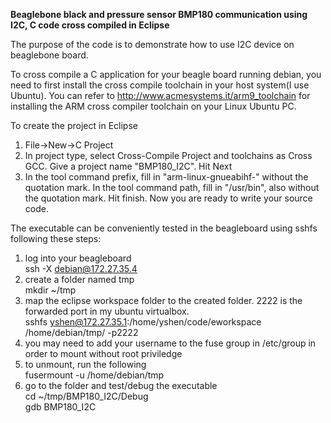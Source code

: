 **Beaglebone black and pressure sensor BMP180 communication using I2C, C code cross compiled in Eclipse**

The purpose of the code is to demonstrate how to use I2C device on beaglebone board.  

To cross compile a C application for your beagle board running debian, you need to first install the cross compile toolchain in your host system(I use Ubuntu). You can refer to http://www.acmesystems.it/arm9_toolchain for installing the ARM cross compiler toolchain on your Linux Ubuntu PC.  

To create the project in Eclipse  
1. File->New->C Project  
2. In project type, select Cross-Compile Project and toolchains as Cross GCC. Give a project name "BMP180_I2C". Hit Next  
3. In the tool command prefix, fill in "arm-linux-gnueabihf-" without the quotation mark. In the tool command path, fill in "/usr/bin", also without the quotation mark. Hit finish. Now you are ready to write your source code.  

The executable can be conveniently tested in the beagleboard using sshfs following these steps:  
1. log into your beagleboard  
   ssh -X debian@172.27.35.4  
2. create a folder named tmp  
   mkdir ~/tmp  
3. map the eclipse workspace folder to the created folder. 2222 is the forwarded port in my ubuntu virtualbox.  
   sshfs yshen@172.27.35.1:/home/yshen/code/eworkspace /home/debian/tmp/ -p2222  
4. you may need to add your username to the fuse group in /etc/group in order to mount without root priviledge  
5. to unmount, run the following  
   fusermount -u /home/debian/tmp  
6. go to the folder and test/debug the executable  
   cd ~/tmp/BMP180_I2C/Debug  
   gdb BMP180_I2C  
